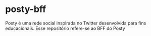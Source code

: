# posty-bff
Posty é uma rede social inspirada no Twitter desenvolvida para fins educacionais. Esse repositório refere-se ao BFF do Posty
